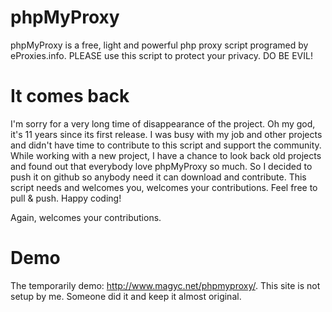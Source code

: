 # phpMyProxy
phpMyProxy is a free, light and powerful php proxy script programed by eProxies.info. PLEASE use this script to protect your privacy. DO BE EVIL!

# It comes back
I'm sorry for a very long time of disappearance of the project. Oh my god, it's 11 years since its first release. I was busy with my job and other projects and didn't have time to contribute to this script and support the community. While working with a new project, I have a chance to look back old projects and found out that everybody love phpMyProxy so much. So I decided to push it on github so anybody need it can download and contribute. This script needs and welcomes you, welcomes your contributions. Feel free to pull & push. Happy coding!

Again, welcomes your contributions.

# Demo

The temporarily demo: http://www.magyc.net/phpmyproxy/. This site is not setup by me. Someone did it and keep it almost original.
